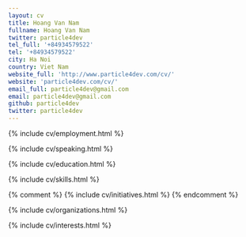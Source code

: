 ```yaml
---
layout: cv
title: Hoang Van Nam
fullname: Hoang Van Nam
twitter: particle4dev
tel_full: '+84934579522'
tel: '+84934579522'
city: Ha Noi
country: Viet Nam
website_full: 'http://www.particle4dev.com/cv/'
website: 'particle4dev.com/cv/'
email_full: particle4dev@gmail.com
email: particle4dev@gmail.com
github: particle4dev
twitter: particle4dev
---
```


{% include cv/employment.html %}

{% include cv/speaking.html %}

{% include cv/education.html %}

{% include cv/skills.html %}

{% comment %}
  {% include cv/initiatives.html %}
{% endcomment %}

{% include cv/organizations.html %}

{% include cv/interests.html %}
